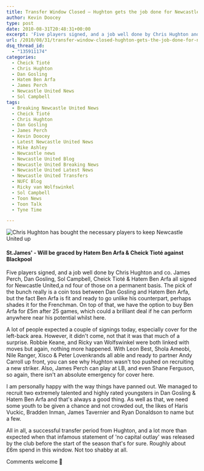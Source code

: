 ```yaml
---
title: Transfer Window Closed – Hughton gets the job done for Newcastle United
author: Kevin Doocey
type: post
date: 2010-08-31T20:48:31+00:00
excerpt: 'Five players signed, and a job well done by Chris Hughton and co. James Perch, Dan Gosling, Sol Campbell, Cheick Tioté & Hatem..'
url: /2010/08/31/transfer-window-closed-hughton-gets-the-job-done-for-newcastle-united/
dsq_thread_id:
  - "135911174"
categories:
  - Cheick Tioté
  - Chris Hughton
  - Dan Gosling
  - Hatem Ben Arfa
  - James Perch
  - Newcastle United News
  - Sol Campbell
tags:
  - Breaking Newcastle United News
  - Cheick Tioté
  - Chris Hughton
  - Dan Gosling
  - James Perch
  - Kevin Doocey
  - Latest Newcastle United News
  - Mike Ashley
  - Newcastle news
  - Newcastle United Blog
  - Newcastle United Breaking News
  - Newcastle United Latest News
  - Newcastle United Transfers
  - NUFC Blog
  - Ricky van Wolfswinkel
  - Sol Campbell
  - Toon News
  - Toon Talk
  - Tyne Time

---
```

![Chris Hughton has bought the necessary players to keep Newcastle United up](https://static.guim.co.uk/sys-images/Football/Pix/pictures/2008/10/09/stjames460.jpg "St.James' Park")
  
#### St.James' - Will be graced by Hatem Ben Arfa & Cheick Tioté against Blackpool

Five players signed, and a job well done by Chris Hughton and co. James Perch, Dan Gosling, Sol Campbell, Cheick Tioté & Hatem Ben Arfa all signed for Newcastle United,a nd four of those on a permanent basis. The pick of the bunch really is a coin toss between Dan Gosling and Hatem Ben Arfa, but the fact Ben Arfa is fit and ready to go unlike his counterpart, perhaps shades  it for the Frenchman. On top of that, we have the option to buy Ben Arfa for £5m after 25 games, which could a brilliant deal if he can perform anywhere near his potential whilst here.

A lot of people expected a couple of signings today, especially cover for the left-back area. However, it didn't come, not that it was that much of a surprise. Robbie Keane, and Ricky van Wolfswinkel were both linked with moves but again, nothing more happened. With Leon Best, Shola Ameobi, Nile Ranger, Xisco & Peter Lovenkrands all able and ready to partner Andy Carroll up front, you can see why Hughton wasn't too pushed on recruiting a new striker. Also, James Perch can play at LB, and even Shane Ferguson, so again, there isn't an absolute emergency for cover here.

I am personally happy with the way things have panned out. We managed to recruit two extremely talented and highly rated youngsters in Dan Gosling & Hatem Ben Arfa and that's always a good thing. As well as that, we need some youth to be given a chance and not crowded out, the likes of Haris Vuckic, Bradden Inman, James Tavernier and Ryan Donaldson to name but a few.

All in all, a successful transfer period from Hughton, and a lot more than expected when that infamous statement of 'no capital outlay' was released by the club before the start of the season that's for sure. Roughly about £6m spend in this window. Not too shabby at all.

Comments welcome 🙂
